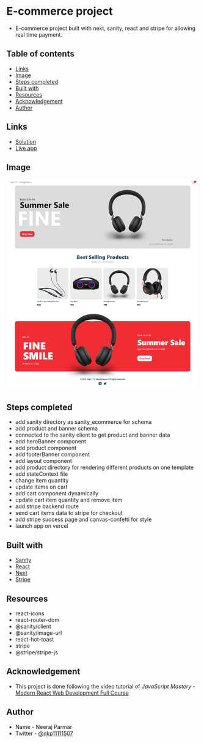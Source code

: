 # E-commerce project

- E-commerce project built with next, sanity, react and stripe for allowing real time payment.

## Table of contents

- [Links](#links)
- [Image](#image)
- [Steps completed](#steps-completed)
- [Built with](#built-with)
- [Resources](#resources)
- [Acknowledgement](#acknowledgement)
- [Author](#author)

## Links

- [Solution](https://github.com/nkp1111/ecommerce)
- [Live app](https://ecommerce-chi-self.vercel.app/)

## Image

![image](./public/assets/screencapture-ecommerce-chi-self-vercel-app-2023-03-28-10_25_37.png)

## Steps completed

- add sanity directory as sanity_ecommerce for schema
- add product and banner schema
- connected to the sanity client to get product and banner data
- add heroBanner component
- add product component
- add footerBanner component
- add layout component
- add product directory for rendering different products on one template
- add stateContext file
- change item quantity
- update items on cart
- add cart component dynamically
- update cart item quantity and remove item
- add stripe backend route
- send cart items data to stripe for checkout
- add stripe success page and canvas-confetti for style
- launch app on vercel

## Built with

- [Sanity](https://www.sanity.io/)
- [React](https://react.dev/)
- [Next](https://nextjs.org)
- [Stripe](https://stripe.com/)

## Resources

- react-icons
- react-router-dom
- @sanity/client
- @sanity/image-url
- react-hot-toast
- stripe
- @stripe/stripe-js

## Acknowledgement

- This project is done following the video tutorial of
*JavaScript Mastery* - [Modern React Web Development Full Course](https://www.youtube.com/watch?v=XxXyfkrP298)

## Author

- Name - Neeraj Parmar
- Twitter - [@nkp11111507](https://twitter.com/@nkp11111507)
